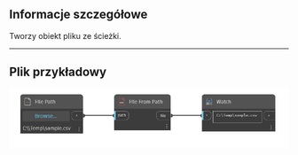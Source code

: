 ## Informacje szczegółowe
Tworzy obiekt pliku ze ścieżki.
___
## Plik przykładowy

![File From Path](./CoreNodeModels.Input.FileObject_img.jpg)

